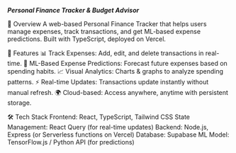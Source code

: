 ***Personal Finance Tracker & Budget Advisor***

🚀 Overview
A web-based Personal Finance Tracker that helps users manage expenses, track transactions, and get ML-based expense predictions. Built with TypeScript, deployed on Vercel.

🎯 Features
📊 Track Expenses: Add, edit, and delete transactions in real-time.
🔮 ML-Based Expense Predictions: Forecast future expenses based on spending habits.
📈 Visual Analytics: Charts & graphs to analyze spending patterns.
⚡ Real-time Updates: Transactions update instantly without manual refresh.
🌍 Cloud-based: Access anywhere, anytime with persistent storage.

🛠 Tech Stack
Frontend: React, TypeScript, Tailwind CSS
State Management: React Query (for real-time updates)
Backend: Node.js, Express (or Serverless functions on Vercel)
Database: Supabase
ML Model: TensorFlow.js / Python API (for predictions)
